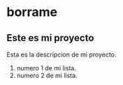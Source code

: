 # borrame

## Este es mi proyecto


Esta es la descripcion de mi proyecto.

1. numero 1 de mi lista.
2. numero 2 de mi lista.

